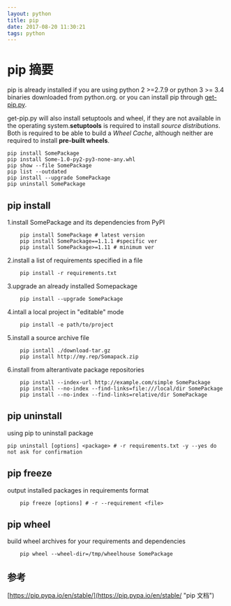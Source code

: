 ```yaml
---
layout: python
title: pip
date: 2017-08-20 11:30:21
tags: python
---
```


# pip 摘要 #
pip is already installed if you are using python 2 >=2.7.9 or python 3 >= 3.4 binaries downloaded from python.org.
or you can install pip through [get-pip.py](https://bootstrap.pypa.io/get-pip.py).

get-pip.py will also install setuptools and wheel, if they are not available in the operating system.**setuptools** is required to install *source distributions*. Both is required to be able to build a *Wheel Cache*, although neither are required to install **pre-built wheels**.

	pip install SomePackage
	pip install Some-1.0-py2-py3-none-any.whl
	pip show --file SomePackage
	pip list --outdated
	pip install --upgrade SomePackage
	pip uninstall SomePackage

## pip install ##
1.install SomePackage and its dependencies from PyPI 
	
		pip install SomePackage # latest version
		pip install SomePackage==1.1.1 #specific ver
		pip install SomePackage>=1.11 # minimum ver

2.install a list of requirements specified in a file
		
		pip install -r requirements.txt

3.upgrade an already installed Somepackage
	
		pip install --upgrade SomePackage

4.intall a local project in "editable" mode

		pip install -e path/to/project

5.install a source archive file
	
		pip isntall ./download-tar.gz
		pip install http://my.rep/Somapack.zip

6.install from alterantivate package repositories

		pip install --index-url http://example.com/simple SomePackage
		pip install --no-index --find-links=file:///local/dir SomePackage
		pip install --no-index --find-links=relative/dir SomePackage

## pip uninstall ##
using pip to uninstall package

	pip uninstall [options] <package> # -r requirements.txt -y --yes do not ask for confirmation
## pip freeze ##
output installed packages in requirements format

		pip freeze [options] # -r --requirement <file>
## pip wheel ##
build wheel archives for your requirements and dependencies

		pip wheel --wheel-dir=/tmp/wheelhouse SomePackage

## 参考 ##

[https://pip.pypa.io/en/stable/](https://pip.pypa.io/en/stable/ "pip 文档")
<br>
